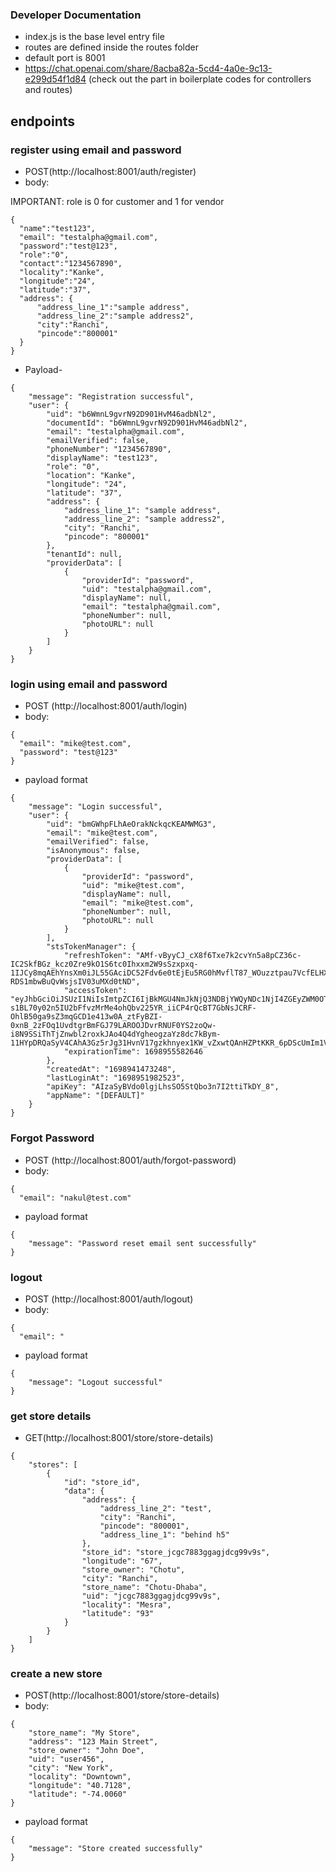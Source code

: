 
### Developer Documentation
- index.js is the base level entry file 
- routes are defined inside the routes folder
- default port is 8001
- https://chat.openai.com/share/8acba82a-5cd4-4a0e-9c13-e299d54f1d84 (check out the part in boilerplate codes for controllers and routes)


## endpoints

### register using email and password
- POST(http://localhost:8001/auth/register)
- body:

IMPORTANT: role is 0 for customer and 1 for vendor
```
{
  "name":"test123",
  "email": "testalpha@gmail.com",
  "password":"test@123",
  "role":"0",
  "contact":"1234567890",
  "locality":"Kanke",
  "longitude":"24",
  "latitude":"37",
  "address": {
      "address_line_1":"sample address",
      "address_line_2":"sample address2",
      "city":"Ranchi",
      "pincode":"800001"
  }
}
```
- Payload- 
```
{
    "message": "Registration successful",
    "user": {
        "uid": "b6WmnL9gvrN92D901HvM46adbNl2",
        "documentId": "b6WmnL9gvrN92D901HvM46adbNl2",
        "email": "testalpha@gmail.com",
        "emailVerified": false,
        "phoneNumber": "1234567890",
        "displayName": "test123",
        "role": "0",
        "location": "Kanke",
        "longitude": "24",
        "latitude": "37",
        "address": {
            "address_line_1": "sample address",
            "address_line_2": "sample address2",
            "city": "Ranchi",
            "pincode": "800001"
        },
        "tenantId": null,
        "providerData": [
            {
                "providerId": "password",
                "uid": "testalpha@gmail.com",
                "displayName": null,
                "email": "testalpha@gmail.com",
                "phoneNumber": null,
                "photoURL": null
            }
        ]
    }
}
```

### login using email and password 

- POST (http://localhost:8001/auth/login)
- body: 
```
{
  "email": "mike@test.com",
  "password": "test@123"
}
```
- payload format
```
{
    "message": "Login successful",
    "user": {
        "uid": "bmGWhpFLhAeOrakNckqcKEAMWMG3",
        "email": "mike@test.com",
        "emailVerified": false,
        "isAnonymous": false,
        "providerData": [
            {
                "providerId": "password",
                "uid": "mike@test.com",
                "displayName": null,
                "email": "mike@test.com",
                "phoneNumber": null,
                "photoURL": null
            }
        ],
        "stsTokenManager": {
            "refreshToken": "AMf-vByyCJ_cX8f6Txe7k2cvYn5a8pCZ36c-IC2SkfBGz_kcz0Zre9kO1S6tc0Ihxxm2W9sSzxpxq-1IJCy8mqAEhYnsXm0iJL55GAciDC52Fdv6e0tEjEu5RG0hMvflT87_WOuzztpau7VcfELHXfggi3S8_4lkYd8fbgKIxuCvoksR-RDS1mbwBuQvWsjsIV03uMXd0tND",
            "accessToken": "eyJhbGciOiJSUzI1NiIsImtpZCI6IjBkMGU4NmJkNjQ3NDBjYWQyNDc1NjI4ZGEyZWM0OTZkZjUyYWRiNWQiLCJ0eXAiOiJKV1QifQ.eyJpc3MiOiJodHRwczovL3NlY3VyZXRva2VuLmdvb2dsZS5jb20vbG9jYWxhbHQiLCJhdWQiOiJsb2NhbGFsdCIsImF1dGhfdGltZSI6MTY5ODk1MTk4MiwidXNlcl9pZCI6ImJtR1docEZMaEFlT3Jha05ja3FjS0VBTVdNRzMiLCJzdWIiOiJibUdXaHBGTGhBZU9yYWtOY2txY0tFQU1XTUczIiwiaWF0IjoxNjk4OTUxOTgyLCJleHAiOjE2OTg5NTU1ODIsImVtYWlsIjoibWlrZUB0ZXN0LmNvbSIsImVtYWlsX3ZlcmlmaWVkIjpmYWxzZSwiZmlyZWJhc2UiOnsiaWRlbnRpdGllcyI6eyJlbWFpbCI6WyJtaWtlQHRlc3QuY29tIl19LCJzaWduX2luX3Byb3ZpZGVyIjoicGFzc3dvcmQifX0.BiMRlLRwNXss4u5EP4AR-s1BL70y02n5IU2bFfvzMrMe4ohQbv225YR_iiCP4rQcBT7GbNsJCRF-OhlB50ga9sZ3mqGCD1e413w0A_ztFyBZI-0xnB_2zFOq1UvdtgrBmFGJ79LAROOJDvrRNUF0YS2zoQw-i8N9SSiThTjZnwbl2roxkJAo4Q4dYgheogzaYz8dc7kBym-11HYpDRQaSyV4CAhA3Gz5rJg31HvnV17gzkhnyex1KW_vZxwtQAnHZPtKKR_6pDScUmIm1VUQQUeIdMnEtWRWp97869ghnrjWyrbUOEVlMYdBcpV_dr8mfecW3XxbjaLSd7ETfFpojQ",
            "expirationTime": 1698955582646
        },
        "createdAt": "1698941473248",
        "lastLoginAt": "1698951982523",
        "apiKey": "AIzaSyBVdo0lgjLhsSO5StQbo3n7I2ttiTkDY_8",
        "appName": "[DEFAULT]"
    }
}
```

### Forgot Password
- POST (http://localhost:8001/auth/forgot-password)
- body: 
```
{
  "email": "nakul@test.com"
```
- payload format
```
{
    "message": "Password reset email sent successfully"
}
```

### logout 
- POST (http://localhost:8001/auth/logout)
- body: 
```
{
  "email": "
```
- payload format
```
{
    "message": "Logout successful"
}
```
### get store details
- GET(http://localhost:8001/store/store-details)

```
{
    "stores": [
        {
            "id": "store_id",
            "data": {
                "address": {
                    "address_line_2": "test",
                    "city": "Ranchi",
                    "pincode": "800001",
                    "address_line_1": "behind h5"
                },
                "store_id": "store_jcgc7883ggagjdcg99v9s",
                "longitude": "67",
                "store_owner": "Chotu",
                "city": "Ranchi",
                "store_name": "Chotu-Dhaba",
                "uid": "jcgc7883ggagjdcg99v9s",
                "locality": "Mesra",
                "latitude": "93"
            }
        }
    ]
}
```
### create a new store
- POST(http://localhost:8001/store/store-details)
- body:
```
{
    "store_name": "My Store",
    "address": "123 Main Street",
    "store_owner": "John Doe",
    "uid": "user456",
    "city": "New York",
    "locality": "Downtown",
    "longitude": "40.7128",
    "latitude": "-74.0060"
}

```

- payload format
```
{
    "message": "Store created successfully"
}
```
